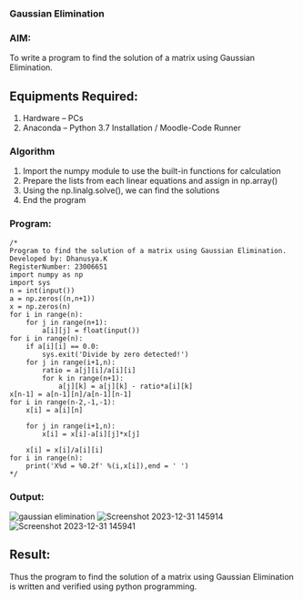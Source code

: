 ### Gaussian Elimination

### AIM:
To write a program to find the solution of a matrix using Gaussian Elimination.

## Equipments Required:
1. Hardware – PCs
2. Anaconda – Python 3.7 Installation / Moodle-Code Runner

### Algorithm
1. Import the numpy module to use the built-in functions for calculation
2. Prepare the lists from each linear equations and assign in np.array()
3. Using the np.linalg.solve(), we can find the solutions
4. End the program

### Program:
```
/*
Program to find the solution of a matrix using Gaussian Elimination.
Developed by: Dhanusya.K
RegisterNumber: 23006651
import numpy as np
import sys
n = int(input())
a = np.zeros((n,n+1))
x = np.zeros(n)
for i in range(n):
    for j in range(n+1):
        a[i][j] = float(input())
for i in range(n):
    if a[i][i] == 0.0:
        sys.exit('Divide by zero detected!')
    for j in range(i+1,n):
        ratio = a[j][i]/a[i][i]
        for k in range(n+1):
            a[j][k] = a[j][k] - ratio*a[i][k]
x[n-1] = a[n-1][n]/a[n-1][n-1]
for i in range(n-2,-1,-1):
    x[i] = a[i][n]
    
    for j in range(i+1,n):
        x[i] = x[i]-a[i][j]*x[j]
        
    x[i] = x[i]/a[i][i]
for i in range(n):
    print('X%d = %0.2f' %(i,x[i]),end = ' ')
*/
```

### Output:
![gaussian elimination]()
![Screenshot 2023-12-31 145914](https://github.com/Dhanu654/Gaussian/assets/148514965/0ad69090-556f-4fcc-87ee-429d35d230e8)
![Screenshot 2023-12-31 145941](https://github.com/Dhanu654/Gaussian/assets/148514965/8b6de245-f603-48a1-9222-35844505a3ba)



## Result:
Thus the program to find the solution of a matrix using Gaussian Elimination is written and verified using python programming.

